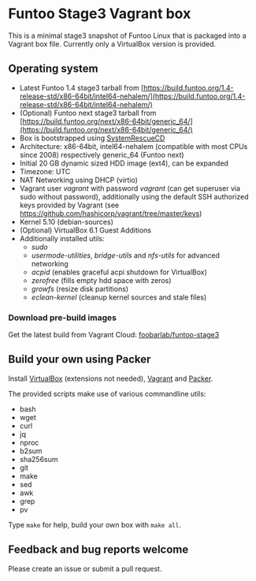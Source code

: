 # Funtoo Stage3 Vagrant box

This is a minimal stage3 snapshot of Funtoo Linux that is packaged into a Vagrant box file.
Currently only a VirtualBox version is provided.

## Operating system

 - Latest Funtoo 1.4 stage3 tarball from
   [https://build.funtoo.org/1.4-release-std/x86-64bit/intel64-nehalem/](https://build.funtoo.org/1.4-release-std/x86-64bit/intel64-nehalem/)
 - (Optional) Funtoo next stage3 tarball from
   [https://build.funtoo.org/next/x86-64bit/generic_64/](https://build.funtoo.org/next/x86-64bit/generic_64/)
 - Box is bootstrapped using [SystemRescueCD](http://www.system-rescue-cd.org)
 - Architecture: x86-64bit, intel64-nehalem (compatible with most CPUs since 2008)
   respectively generic_64 (Funtoo next)
 - Initial 20 GB dynamic sized HDD image (ext4), can be expanded
 - Timezone: UTC
 - NAT Networking using DHCP (virtio)
 - Vagrant user *vagrant* with password *vagrant* (can get superuser via sudo without password),
   additionally using the default SSH authorized keys provided by Vagrant
   (see https://github.com/hashicorp/vagrant/tree/master/keys) 
 - Kernel 5.10 (debian-sources)
 - (Optional) VirtualBox 6.1 Guest Additions
 - Additionally installed utils:
   - *sudo*
   - *usermode-utilities*, *bridge-utils* and *nfs-utils* for advanced networking
   - *acpid* (enables graceful acpi shutdown for VirtualBox)
   - *zerofree* (fills empty hdd space with zeros)
   - *growfs* (resize disk partitions)
   - *eclean-kernel* (cleanup kernel sources and stale files)

### Download pre-build images

Get the latest build from Vagrant Cloud:
[foobarlab/funtoo-stage3](https://app.vagrantup.com/foobarlab/funtoo-stage3)

## Build your own using Packer

Install [VirtualBox](https://www.virtualbox.org) (extensions not needed),
[Vagrant](https://www.vagrantup.com/) and [Packer](https://www.packer.io/).

The provided scripts make use of various commandline utils:

 - bash
 - wget
 - curl
 - jq
 - nproc
 - b2sum
 - sha256sum
 - git
 - make
 - sed
 - awk
 - grep
 - pv

Type ```make``` for help, build your own box with ```make all```.

## Feedback and bug reports welcome

Please create an issue or submit a pull request.

